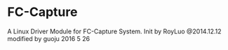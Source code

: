 # FC-Capture
A Linux Driver Module for FC-Capture System.
Init by RoyLuo @2014.12.12
modified by guoju 2016 5 26
